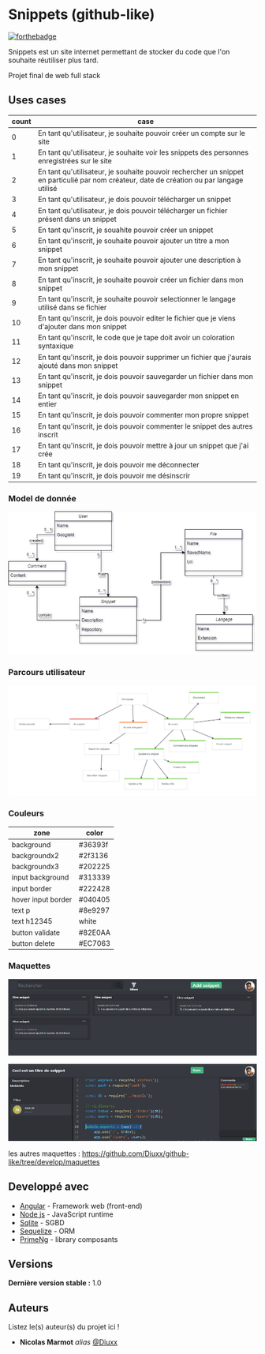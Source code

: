 # Snippets (github-like)

[![forthebadge](https://forthebadge.com/images/badges/winter-is-coming.svg)](https://forthebadge.com)

Snippets est un site internet permettant de stocker du code que l'on souhaite réutiliser plus tard.

Projet final de web full stack

## Uses cases

| count        | case      |
| ------|-----|
| 0  	| En tant qu'utilisateur, je souhaite pouvoir créer un compte sur le site 	|
| 1 	| En tant qu'utilisateur, je souhaite voir les snippets des personnes enregistrées sur le site 	|
| 2  	| En tant qu'utilisateur, je souhaite pouvoir rechercher un snippet en particulié par nom créateur, date de création ou par langage utilisé 	|
| 3 	| En tant qu'utilisateur, je dois pouvoir télécharger un snippet 	|
| 4  	| En tant qu'utilisateur, je dois pouvoir télécharger un fichier présent dans un snippet 	|
| 5  	| En tant qu'inscrit, je souahite pouvoir créer un snippet 	|
| 6  	| En tant qu'inscrit, je souhaite pouvoir ajouter un titre a mon snippet 	|
| 7  	| En tant qu'inscrit, je souhaite pouvoir ajouter une description à mon snippet 	|
| 8  	| En tant qu'inscrit, je souhaite pouvoir créer un fichier dans mon snippet 	|
| 9  	| En tant qu'inscrit, je souhaite pouvoir selectionner le langage utilisé dans se fichier 	|
| 10  	| En tant qu'inscrit, je dois pouvoir editer le fichier que je viens d'ajouter dans mon snippet 	|
| 11  	| En tant qu'inscrit, le code que je tape doit avoir un coloration syntaxique 	|
| 12  	| En tant qu'inscrit, je dois pouvoir supprimer un fichier que j'aurais ajouté dans mon snippet 	|
| 13  	| En tant qu'inscrit, je dois pouvoir sauvegarder un fichier dans mon snippet 	|
| 14 	| En tant qu'inscrit, je dois pouvoir sauvegarder mon snippet en entier 	|
| 15  	| En tant qu'inscrit, je dois pouvoir commenter mon propre snippet 	|
| 16  	| En tant qu'inscrit, je dois pouvoir commenter le snippet des autres inscrit 	|
| 17  	| En tant qu'inscrit, je dois pouvoir mettre à jour un snippet que j'ai crée 	|
| 18  	| En tant qu'inscrit, je dois pouvoir me déconnecter 	|
| 19  	| En tant qu'inscrit, je dois pouvoir me désinscrir 	|

### Model de donnée

![Snippets model de données](https://github.com/Diuxx/github-like/blob/develop/diagramme.jpg)

### Parcours utilisateur

![User journey](https://github.com/Diuxx/github-like/blob/develop/user-journey.png)

### Couleurs

| zone        | color      |
| ------|-----|
| background | #36393f
| backgroundx2 | #2f3136 |
| backgroundx3 | #202225 |
| input background | #313339 |
| input border | #222428 |
| hover input border | #040405 |
| text p | #8e9297 |
| text h12345 | white |
| button validate | #82E0AA |
| button delete | #EC7063 |

### Maquettes

![Home](https://github.com/Diuxx/github-like/blob/develop/maquettes/snippet-home-registered.png)  

![Edit](https://github.com/Diuxx/github-like/blob/develop/maquettes/see-snippets.png)  
    
les autres maquettes : https://github.com/Diuxx/github-like/tree/develop/maquettes  

## Developpé avec

* [Angular](https://angular.io/) - Framework web (front-end)
* [Node js](https://nodejs.org/en/) - JavaScript runtime
* [Sqlite](https://www.sqlite.org/) - SGBD
* [Sequelize](https://sequelize.org/) - ORM
* [PrimeNg](https://primefaces.org/) - library composants

## Versions
**Dernière version stable :** 1.0

## Auteurs
Listez le(s) auteur(s) du projet ici !
* **Nicolas Marmot** _alias_ [@Diuxx](https://github.com/Diuxx)
